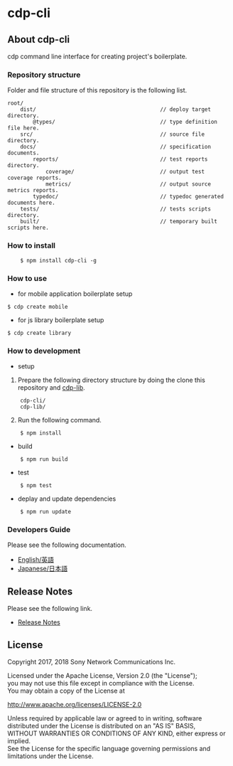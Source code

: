 ﻿# cdp-cli

## About cdp-cli

cdp command line interface for creating project's boilerplate.


### Repository structure
Folder and file structure of this repository is the following list.

    root/
        dist/                                       // deploy target directory.
            @types/                                 // type definition file here.
        src/                                        // source file directory.
        docs/                                       // specification documents.
            reports/                                // test reports directory.
                coverage/                           // output test coverage reports.
                metrics/                            // output source metrics reports.
            typedoc/                                // typedoc generated documents here.
        tests/                                      // tests scripts directory.
        built/                                      // temporary built scripts here.


### How to install

```
    $ npm install cdp-cli -g
```

### How to use

* for mobile application boilerplate setup

```
$ cdp create mobile
```

* for js library boilerplate setup

```
$ cdp create library
```

### How to development

* setup

1. Prepare the following directory structure by doing the clone this repository and [cdp-lib](https://github.com/CDP-Tokyo/cdp-lib).

```
    cdp-cli/
    cdp-lib/
```


2. Run the following command.

```
    $ npm install
```

* build

```
    $ npm run build
```

* test

```
    $ npm test
```

* deplay and update dependencies

```
    $ npm run update
```


### Developers Guide
Please see the following documentation.

- [English/英語](docs/en)
- [Japanese/日本語](docs/ja)

## Release Notes
Please see the following link.

- [Release Notes](RELEASENOTE.md)

## License

Copyright 2017, 2018 Sony Network Communications Inc.  

Licensed under the Apache License, Version 2.0 (the "License");  
you may not use this file except in compliance with the License.  
You may obtain a copy of the License at

   http://www.apache.org/licenses/LICENSE-2.0

Unless required by applicable law or agreed to in writing, software  
distributed under the License is distributed on an "AS IS" BASIS,  
WITHOUT WARRANTIES OR CONDITIONS OF ANY KIND, either express or implied.  
See the License for the specific language governing permissions and  
limitations under the License.
